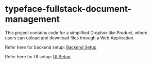 # typeface-fullstack-document-management
This project contains code for a simplified Dropbox like Product, where users can upload and download files through a Web Application.

Refer here for backend setup: [Backend Setup](./document-management-backend/README.md)

Refer here for UI setup: [UI Setup](./document-management-UI/README.md)
